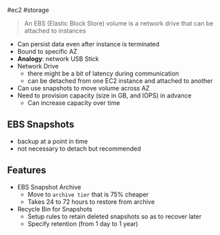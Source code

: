 #ec2 #storage
> An EBS (Elastic Block Store) volume is a network drive that can be attached to instances
- Can persist data even after instance is terminated
- Bound to specific AZ
- **Analogy**: network USB Stick
- Network Drive
	- there might be a bit of latency during communication
	- can be detached from one EC2 instance and attached to another 
- Can use snapshots to move volume across AZ
- Need to provision capacity (size in GB, and IOPS) in advance
	- Can increase capacity over time
## EBS Snapshots
- backup at a point in time
- not necessary to detach but recommended
## Features
- EBS Snapshot Archive
	- Move to `archive tier` that is 75% cheaper
	- Takes 24 to 72 hours to restore from archive
- Recycle Bin for Snapshots
	- Setup rules to retain deleted snapshots so as to recover later
	- Specify retention (from 1 day to 1 year)